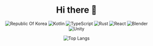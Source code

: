 <div align="center">

# Hi there 👋

</div>

<div align="center">

![Republic Of Korea](https://img.shields.io/badge/-%F0%9F%87%B0%F0%9F%87%B7%20Republic%20Of%20Korea-0047a0?style=flat-square) ![Kotlin](https://img.shields.io/badge/-Kotlin-0095d5?style=flat-square&logo=Kotlin&logoColor=white) ![TypeScript](https://img.shields.io/badge/-TypeScript-007acc?style=flat-square&logo=TypeScript&logoColor=white) ![Rust](https://img.shields.io/badge/-Rust-000000?style=flat-square&logo=Rust) ![React](https://img.shields.io/badge/-React-61dafb?style=flat-square&logo=React&logoColor=white) ![Blender](https://img.shields.io/badge/-Blender-E87D0D?style=flat-square&logo=Blender&logoColor=white) ![Unity](https://img.shields.io/badge/-Unity-000000?style=flat-square&logo=Unity&logoColor=white)

</div>

<div align="center">

![Top Langs](https://github-readme-stats.vercel.app/api/top-langs/?username=B4TT3RY&layout=compact)

</div>
